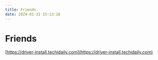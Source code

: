 ```yaml
---
title: Friends
date: 2024-01-31 15:13:18
---
```


# Friends

[https://driver-install.techidaily.com](https://driver-install.techidaily.com)